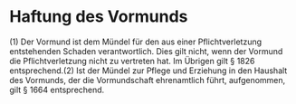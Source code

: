 # Haftung des Vormunds

(1) Der Vormund ist dem Mündel für den aus einer Pflichtverletzung entstehenden Schaden verantwortlich. Dies gilt nicht, wenn der Vormund die Pflichtverletzung nicht zu vertreten hat. Im Übrigen gilt § 1826 entsprechend.(2) Ist der Mündel zur Pflege und Erziehung in den Haushalt des Vormunds, der die Vormundschaft ehrenamtlich führt, aufgenommen, gilt § 1664 entsprechend. 

